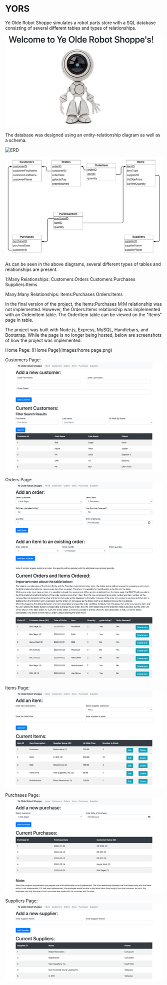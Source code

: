 # YORS
Ye Olde Robot Shoppe simulates a robot parts store with a SQL database consisting of several different tables and types of relationships.

![Home Page](images/home.png)

The database was designed using an entity-relationship diagram as well as a schema.

![ERD](erd.png)

![Schema](images/schema.png)

As can be seen in the above diagrams, several different types of tables and relationships are present. 

1:Many Relationships:
Customers:Orders
Customers:Purchases
Suppliers:Items

Many:Many Relationships:
Items:Purchases
Orders:Items

In the final version of the project, the Items:Purchases M:M relationship was not implemented. However, the Orders:Items relationship was implemented with an OrdemItem table. The OrderItem table can be viewed on the "Items" page in table.

The project was built with Node.js, Express, MySQL, Handlebars, and Bootstrap. While the page is no longer being hosted, below are screenshots of how the project was implemented:

Home Page:
![Home Page](images/home page.png)

Customers Page:
![Customers](images/customers.png)

Orders Page:
![Orders](images/orders.png)

Items Page:
![Items](images/items.png)

Purchases Page:
![Purchases](images/purchases.png)

Suppliers Page:
![Suppliers](images/suppliers.png)
